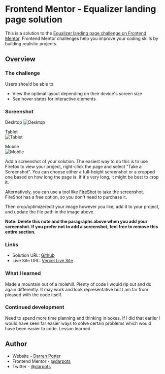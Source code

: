 # Frontend Mentor - Equalizer landing page solution

This is a solution to the [Equalizer landing page challenge on Frontend Mentor](https://www.frontendmentor.io/challenges/equalizer-landing-page-7VJ4gp3DE). Frontend Mentor challenges help you improve your coding skills by building realistic projects.

## Overview

### The challenge

Users should be able to:

- View the optimal layout depending on their device's screen size
- See hover states for interactive elements

### Screenshot

Desktop
![Desktop](./screenshot-desktop.png)

Tablet  
![Tablet](./screenshot-tablet.png)

Mobile  
![Mobile](./screenshot-mobile.png)

Add a screenshot of your solution. The easiest way to do this is to use Firefox to view your project, right-click the page and select "Take a Screenshot". You can choose either a full-height screenshot or a cropped one based on how long the page is. If it's very long, it might be best to crop it.

Alternatively, you can use a tool like [FireShot](https://getfireshot.com/) to take the screenshot. FireShot has a free option, so you don't need to purchase it.

Then crop/optimize/edit your image however you like, add it to your project, and update the file path in the image above.

**Note: Delete this note and the paragraphs above when you add your screenshot. If you prefer not to add a screenshot, feel free to remove this entire section.**

### Links

- Solution URL: [Github](https://github.com/darpots/fm-equalizer)
- Live Site URL: [Vercel Live Site](https://your-live-site-url.com)

### What I learned

Made a mountain out of a molehill. Plenty of code I would rip out and do again differently. It may work and look representative but I am far from pleased with the code itself.

### Continued development

Need to spend more time planning and thinking in boxes. If I did that earlier I would have seen far easier ways to solve certain problems which would have been easier to code. Lesson learned.

## Author

- Website - [Darren Potter](https://www.darpots.dev)
- Frontend Mentor - [@darpots](https://www.frontendmentor.io/profile/darpots)
- Twitter - [@darpots](https://www.twitter.com/darpots)
